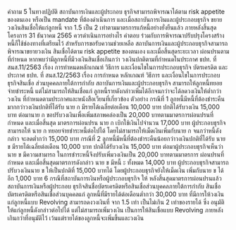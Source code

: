 คำถาม
5 ในทางปฏิบัติ สถาบันการเงินและผู้ประกอบ
ธุรกิจสามารถพิจารณาได้ตาม risk appetite
ของตนเอง หรือเป็น mandate ที่ต้องดำเนินการ
และเมื่อสถาบันการเงินและผู้ประกอบธุรกิจ
ขยายวงเงินสินเชื่อให้แก่ลูกหนี้ จาก 1.5 เป็น
2 เท่าตามมาตรการแก้หนี้อย่างยั่งยืนแล้ว
ภายหลังสิ้นสุดโครงการ 31 ธันวาคม 2565
ควรดำเนินการอย่างไร
คำตอบ
ร่วมกับการพิจารณาปรับปรุงโครงสร้างหนี้ก็ใช้ช่องทางที่เตรียมไว้
สำหรับการขอรับความช่วยเหลือ
สถาบันการเงินและผู้ประกอบธุรกิจสามารถพิจารณาขยายวงเงิน
สินเชื่อได้ตาม risk appetite ของตนเอง และเมื่อสิ้นสุดระยะเวลา
ผ่อนปรนตามที่กำหนด หากพบว่ามีลูกหนี้ที่มีวงเงินสินเชื่อเกินกว่า
วงเงินปกติตามที่กำหนดในประกาศ ธปท. ที่ สนส.11/2563 เรื่อง
การทําหนดหลักเกณฑ์ วิธีการ และเงื่อนไขในการประกอบธุรกิจ
บัตรเครดิต และประกาศ ธปท. ที่ สนส.12/2563 เรื่อง การกำหนด
หลักเกณฑ์ วิธีการ และเงื่อนไขในการประกอบธุรกิจสินเชื่อ
ส่วนบุคคลภายใต้การกํากับ สถาบันการเงินและผู้ประกอบธุรกิจ
สามารถให้ลูกหนี้ทยอยจ่ายชำระหนี้ แต่ไม่สามารถให้สินเชื่อแก่
ลูกหนี้รายดังกล่าวเพิ่มได้อีกจนกว่าจะได้ลดวงเงินให้ต่ำกว่าวงเงิน
ที่กำหนดตามประกาศและหนังสือเวียนที่เกี่ยวข้อง
ตัวอย่าง
กรณีที่ 1 ลูกหนี้มีหนี้ที่ต้องชำระคืนมากกว่าวงเงินปกติที่ได้รับ
นาย ก มีรายได้เฉลี่ยต่อเดือน 10,000 บาท ปกติได้รับวงเงิน
15,000 บาท ต่อมานาย ก ขอปรับวงเงินเพื่อเพิ่มสภาพคล่องเป็น
20,000 บาทตามมาตรการผ่อนปรนที่กำหนด และเมื่อสิ้นสุด
มาตรการผ่อนปรน นาย ก เบิกใช้เงินไปจำนวน 17,000 บาท
ผู้ประกอบธุรกิจสามารถให้ นาย ก ทยอยจ่ายชำระหนี้ต่อไปได้
โดยไม่สามารถให้เม็ดเงินเพิ่มกับนาย ก จนกว่าหนี้ดังกล่าว
จะลดต่ำกว่า 15,000 บาท
กรณีที่ 2 ลูกหนี้มีหนี้ที่ต้องชำระคืนน้อยกว่าวงเงินปกติที่ได้รับ
นาย ข มีรายได้เฉลี่ยต่อเดือน 10,000 บาท ปกติได้รับวงเงิน
15,000 บาท ต่อมาผู้ประกอบธุรกิจเห็นว่านาย ข มีความสามารถ
ในการชำระหนี้จึงปรับเพิ่มวงเงินเป็น 20,000 บาทตามมาตรการ
ผ่อนปรนที่กําหนด และเมื่อสิ้นสุดมาตรการดังกล่าว นาย ข มีหนี้
ะ
ทั้งหมด 14,000 บาท ผู้ประกอบธุรกิจสามารถปรับวงเงินนาย ข
ให้เป็นปกติที่ 15,000 บาทได้ โดยผู้ประกอบธุรกิจยังให้เม็ดเงิน
เพิ่มกับนาย ข ได้อีก 1,000 บาท
6 กรณีที่สถาบันการเงินหรือผู้ประกอบธุรกิจ ให้ หลังสิ้นสุดมาตรการผ่อนปรนแล้ว สถาบันการเงินหรือผู้ประกอบ
ธุรกิจสินชื่อบัตรเครดิตหรือสินเชื่อส่วนบุคคลภายใต้การกํากับ
สินเชื่อบัตรเครดิตหรือสินเชื่อส่วนบุคคลแก่
ลูกหนี้ที่มีรายได้ต่อเดือนต่ำกว่า 30,000 บาท ที่มีการให้วงเงินแก่ลูกหนี้แบบ Revolving สามารถดงวงเงินที่
จาก 1.5 เท่า เป็นไม่เกิน 2 เท่าของรายได้ ซึ่ง อนุมัติให้แก่ลูกหนี้ดังกล่าวต่อไปได้ แต่ไม่สามารถเพิ่มวงเงิน
เป็นการให้สินเชื่อแบบ Revolving ภายหลัง เกินกว่าที่อนุมัติไว้ เว้นแต่รายได้ของลูกหนี้จะเพิ่มขึ้นและวงเงิน
